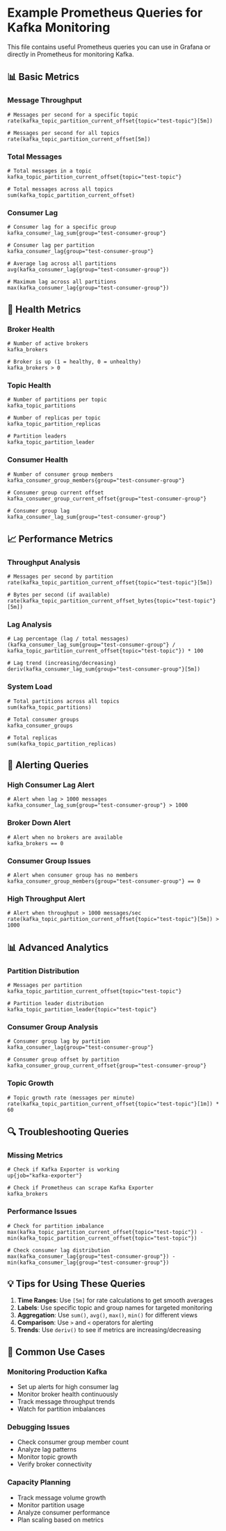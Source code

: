 # Example Prometheus Queries for Kafka Monitoring

This file contains useful Prometheus queries you can use in Grafana or directly in Prometheus for monitoring Kafka.

## 📊 Basic Metrics

### Message Throughput
```promql
# Messages per second for a specific topic
rate(kafka_topic_partition_current_offset{topic="test-topic"}[5m])

# Messages per second for all topics
rate(kafka_topic_partition_current_offset[5m])
```

### Total Messages
```promql
# Total messages in a topic
kafka_topic_partition_current_offset{topic="test-topic"}

# Total messages across all topics
sum(kafka_topic_partition_current_offset)
```

### Consumer Lag
```promql
# Consumer lag for a specific group
kafka_consumer_lag_sum{group="test-consumer-group"}

# Consumer lag per partition
kafka_consumer_lag{group="test-consumer-group"}

# Average lag across all partitions
avg(kafka_consumer_lag{group="test-consumer-group"})

# Maximum lag across all partitions
max(kafka_consumer_lag{group="test-consumer-group"})
```

## 🏥 Health Metrics

### Broker Health
```promql
# Number of active brokers
kafka_brokers

# Broker is up (1 = healthy, 0 = unhealthy)
kafka_brokers > 0
```

### Topic Health
```promql
# Number of partitions per topic
kafka_topic_partitions

# Number of replicas per topic
kafka_topic_partition_replicas

# Partition leaders
kafka_topic_partition_leader
```

### Consumer Health
```promql
# Number of consumer group members
kafka_consumer_group_members{group="test-consumer-group"}

# Consumer group current offset
kafka_consumer_group_current_offset{group="test-consumer-group"}

# Consumer group lag
kafka_consumer_lag_sum{group="test-consumer-group"}
```

## 📈 Performance Metrics

### Throughput Analysis
```promql
# Messages per second by partition
rate(kafka_topic_partition_current_offset{topic="test-topic"}[5m])

# Bytes per second (if available)
rate(kafka_topic_partition_current_offset_bytes{topic="test-topic"}[5m])
```

### Lag Analysis
```promql
# Lag percentage (lag / total messages)
(kafka_consumer_lag_sum{group="test-consumer-group"} / kafka_topic_partition_current_offset{topic="test-topic"}) * 100

# Lag trend (increasing/decreasing)
deriv(kafka_consumer_lag_sum{group="test-consumer-group"}[5m])
```

### System Load
```promql
# Total partitions across all topics
sum(kafka_topic_partitions)

# Total consumer groups
kafka_consumer_groups

# Total replicas
sum(kafka_topic_partition_replicas)
```

## 🚨 Alerting Queries

### High Consumer Lag Alert
```promql
# Alert when lag > 1000 messages
kafka_consumer_lag_sum{group="test-consumer-group"} > 1000
```

### Broker Down Alert
```promql
# Alert when no brokers are available
kafka_brokers == 0
```

### Consumer Group Issues
```promql
# Alert when consumer group has no members
kafka_consumer_group_members{group="test-consumer-group"} == 0
```

### High Throughput Alert
```promql
# Alert when throughput > 1000 messages/sec
rate(kafka_topic_partition_current_offset{topic="test-topic"}[5m]) > 1000
```

## 📊 Advanced Analytics

### Partition Distribution
```promql
# Messages per partition
kafka_topic_partition_current_offset{topic="test-topic"}

# Partition leader distribution
kafka_topic_partition_leader{topic="test-topic"}
```

### Consumer Group Analysis
```promql
# Consumer group lag by partition
kafka_consumer_lag{group="test-consumer-group"}

# Consumer group offset by partition
kafka_consumer_group_current_offset{group="test-consumer-group"}
```

### Topic Growth
```promql
# Topic growth rate (messages per minute)
rate(kafka_topic_partition_current_offset{topic="test-topic"}[1m]) * 60
```

## 🔍 Troubleshooting Queries

### Missing Metrics
```promql
# Check if Kafka Exporter is working
up{job="kafka-exporter"}

# Check if Prometheus can scrape Kafka Exporter
kafka_brokers
```

### Performance Issues
```promql
# Check for partition imbalance
max(kafka_topic_partition_current_offset{topic="test-topic"}) - min(kafka_topic_partition_current_offset{topic="test-topic"})

# Check consumer lag distribution
max(kafka_consumer_lag{group="test-consumer-group"}) - min(kafka_consumer_lag{group="test-consumer-group"})
```

## 💡 Tips for Using These Queries

1. **Time Ranges**: Use `[5m]` for rate calculations to get smooth averages
2. **Labels**: Use specific topic and group names for targeted monitoring
3. **Aggregation**: Use `sum()`, `avg()`, `max()`, `min()` for different views
4. **Comparison**: Use `>` and `<` operators for alerting
5. **Trends**: Use `deriv()` to see if metrics are increasing/decreasing

## 🎯 Common Use Cases

### Monitoring Production Kafka
- Set up alerts for high consumer lag
- Monitor broker health continuously
- Track message throughput trends
- Watch for partition imbalances

### Debugging Issues
- Check consumer group member count
- Analyze lag patterns
- Monitor topic growth
- Verify broker connectivity

### Capacity Planning
- Track message volume growth
- Monitor partition usage
- Analyze consumer performance
- Plan scaling based on metrics 